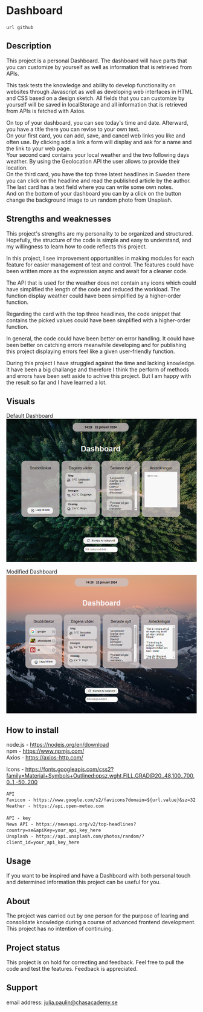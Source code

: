 # Dashboard

```
url github
```

## Description

This project is a personal Dashboard. The dashboard will have parts that you can customize by yourself as well as information that is retrieved from APIs.

This task tests the knowledge and ability to develop functionality on websites through Javascript as well as developing web interfaces in HTML and CSS based on a design sketch. All fields that you can customize by yourself will be saved in localStorage and all information that is retrieved from APIs is fetched with Axios.

On top of your dashboard, you can see today's time and date. Afterward, you have a title there you can revise to your own text.  
On your first card, you can add, save, and cancel web links you like and often use. By clicking add a link a form will display and ask for a name and the link to your web page.  
Your second card contains your local weather and the two following days weather. By using the Geolocation API the user allows to provide their location.  
On the third card, you have the top three latest headlines in Sweden there you can click on the headline and read the published article by the author.  
The last card has a text field where you can write some own notes.  
And on the bottom of your dashboard you can by a click on the button change the background image to un random photo from Unsplash.

## Strengths and weaknesses

This project's strengths are my personality to be organized and structured. Hopefully, the structure of the code is simple and easy to understand, and my willingness to learn how to code reflects this project.

In this project, I see improvement opportunities in making modules for each feature for easier management of test and control.
The features could have been written more as the expression async and await for a cleaner code.

The API that is used for the weather does not contain any icons which could have simplified the length of the code and reduced the workload. The function display weather could have been simplified by a higher-order function.

Regarding the card with the top three headlines, the code snippet that contains the picked values could have been simplified with a higher-order function.

In general, the code could have been better on error handling. It could have been better on catching errors meanwhile developing and for publishing this project displaying errors feel like a given user-friendly function.

During this project I have struggled against the time and lacking knowledge. It have been a big challange and therefore I think the perform of methods and errors have been sett aside to achive this project. But I am happy with the result so far and I have learned a lot.

## Visuals

Default Dashboard
![Start](images/default%20dashboard.png)

Modified Dashboard
![Result](images/Modified%20dashboard.png)

## How to install

node.js - https://nodejs.org/en/download  
npm - https://www.npmjs.com/  
Axios - https://axios-http.com/

Icons - https://fonts.googleapis.com/css2?family=Material+Symbols+Outlined:opsz,wght,FILL,GRAD@20..48,100..700,0..1,-50..200

```
API
Favicon - https://www.google.com/s2/favicons?domain=${url.value}&sz=32
Weather - https://api.open-meteo.com

API - key
News API - https://newsapi.org/v2/top-headlines?country=se&apiKey=your_api_key_here
Unsplash - https://api.unsplash.com/photos/random/?client_id=your_api_key_here
```

## Usage

If you want to be inspired and have a Dashboard with both personal touch and determined information this project can be useful for you.

## About

The project was carried out by one person for the purpose of learing and consolidate knowledge during a course of advanced frontend development. This project has no intention of continuing.

## Project status

This project is on hold for correcting and feedback. Feel free to pull the code and test the features. Feedback is appreciated.

## Support

email address: julia.paulin@chasacademy.se
